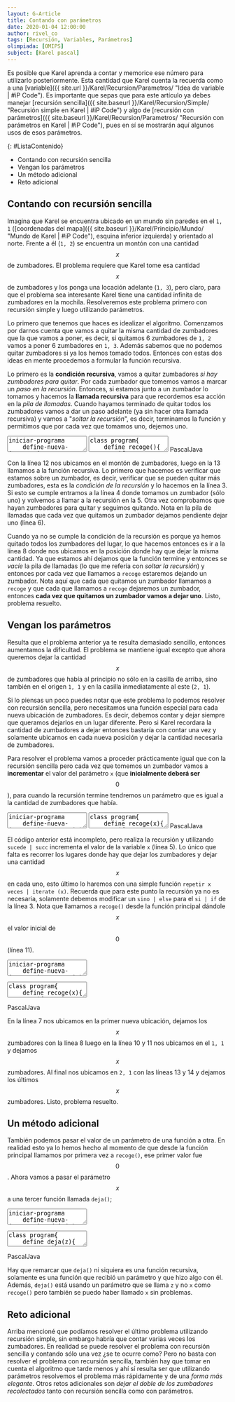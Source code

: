 ```yaml
---
layout: G-Article
title: Contando con parámetros
date: 2020-01-04 12:00:00
author: rivel_co
tags: [Recursión, Variables, Parámetros]
olimpiada: [OMIPS]
subject: [Karel pascal]
---
```


Es posible que Karel aprenda a contar y memorice ese número para utilizarlo posteriormente. Esta cantidad que Karel cuenta la recuerda como a una [variable]({{ site.url }}/Karel/Recursion/Parametros/ "Idea de variable &vert; #iP Code"). Es importante que sepas que para este artículo ya debes manejar [recursión sencilla]({{ site.baseurl }}/Karel/Recursion/Simple/ "Recursión simple en Karel &vert; #iP Code") y algo de [recursión con parámetros]({{ site.baseurl }}/Karel/Recursion/Parametros/ "Recursión con parámetros en Karel &vert; #iP Code"), pues en sí se mostrarán aquí algunos usos de esos parámetros.

{: #ListaContenido}
- Contando con recursión sencilla
- Vengan los parámetros
- Un método adicional
- Reto adicional

## Contando con recursión sencilla

Imagina que Karel se encuentra ubicado en un mundo sin paredes en el `1, 1` ([coordenadas del mapa]({{ site.baseurl }}/Karel/Principio/Mundo/ "Mundo de Karel &vert; #iP Code"), esquina inferior izquierda) y orientado al norte. Frente a él (`1, 2`) se encuentra un montón con una cantidad $$x$$ de zumbadores. El problema requiere que Karel tome esa cantidad $$x$$ de zumbadores y los ponga una locación adelante (`1, 3`), pero claro, para que el problema sea interesante Karel tiene una cantidad infinita de zumbadores en la mochila. Resolveremos este problema primero con recursión simple y luego utilizando parámetros.

Lo primero que tenemos que haces es idealizar el algoritmo. Comenzamos por darnos cuenta que vamos a quitar la misma cantidad de zumbadores que la que vamos a poner, es decir, si quitamos 6 zumbadores de `1, 2` vamos a poner 6 zumbadores en `1, 3`. Además sabemos que no podemos quitar zumbadores si ya los hemos tomado todos. Entonces con estas dos ideas en mente procedemos a formular la función recursiva.

Lo primero es la **condición recursiva**, vamos a quitar zumbadores *si hay zumbadores para quitar*. Por cada zumbador que tomemos vamos a marcar un *paso en la recursión*. Entonces, si estamos junto a un zumbador lo tomamos y hacemos la **llamada recursiva** para que recordemos esa acción en la *pila de llamadas*. Cuando hayamos terminado de quitar todos los zumbadores vamos a dar un paso adelante (ya sin hacer otra llamada recursiva) y vamos a "*soltar la recursión*", es decir, terminamos la función y permitimos que por cada vez que tomamos uno, dejemos uno.

<div class="karelBlock">
<textarea class="karelp">
iniciar-programa
    define-nueva-instruccion recoge como inicio
        si junto-a-zumbador entonces inicio
            coge-zumbador;
            recoge;
            deja-zumbador;
        fin sino inicio
            avanza;
        fin;
    fin;
    inicia-ejecucion
        avanza;
        recoge;
        apagate;
    termina-ejecucion
finalizar-programa</textarea>
<textarea class="karelj">
class program{
    define recoge(){
        if (nextToABeeper){
            pickbeeper();
            recoge();
            putbeeper();
        } else {
            move();
        }
    }
    program(){
        move();
        recoge();
        turnoff();
    }
}</textarea>
<span class="karelLabel KLPascal karelLabelSelected" labFor="karelp">Pascal</span><span class="karelLabel KLJava" labFor="karelj">Java</span>
</div>

Con la línea 12 nos ubicamos en el montón de zumbadores, luego en la 13 llamamos a la función recursiva. Lo primero que hacemos es verificar que estamos sobre un zumbador, es decir, verificar que se pueden quitar más zumbadores, esta es la *condición de la recursión* y lo hacemos en la línea 3. Si esto se cumple entramos a la línea 4 donde tomamos un zumbador (sólo uno) y volvemos a llamar a la recursión en la 5. Otra vez comprobamos que hayan zumbadores para quitar y seguimos quitando. Nota en la pila de llamadas que cada vez que quitamos un zumbador dejamos pendiente dejar uno (línea 6).

Cuando ya no se cumple la condición de la recursión es porque ya hemos quitado todos los zumbadores del lugar, lo que hacemos entonces es ir a la línea 8 donde nos ubicamos en la posición donde hay que dejar la misma cantidad. Ya que estamos ahí dejamos que la función termine y entonces se *vacíe* la pila de llamadas (lo que me refería con *soltar la recursión*) y entonces por cada vez que llamamos a `recoge` estaremos dejando un zumbador. Nota aquí que cada que quitamos un zumbador llamamos a `recoge` y que cada que llamamos a `recoge` dejaremos un zumbador, entonces **cada vez que quitamos un zumbador vamos a dejar uno**. Listo, problema resuelto.

## Vengan los parámetros

Resulta que el problema anterior ya te resulta demasiado sencillo, entonces aumentamos la dificultad. El problema se mantiene igual excepto que ahora queremos dejar la cantidad $$x$$ de zumbadores que había al principio no sólo en la casilla de arriba, sino también en el origen `1, 1` y en la casilla inmediatamente al este (`2, 1`).

Si lo piensas un poco puedes notar que este problema lo podemos resolver con recursión sencilla, pero necesitamos una función especial para cada nueva ubicación de zumbadores. Es decir, debemos contar y dejar siempre que queramos dejarlos en un lugar diferente. Pero si Karel recordara la cantidad de zumbadores a dejar entonces bastaría con contar una vez y solamente ubicarnos en cada nueva posición y dejar la cantidad necesaria de zumbadores.

Para resolver el problema vamos a proceder prácticamente igual que con la recursión sencilla pero cada vez que tomemos un zumbador vamos a **incrementar** el valor del parámetro `x` (que **inicialmente deberá ser** $$0$$), para cuando la recursión termine tendremos un parámetro que es igual a la cantidad de zumbadores que había.

<div class="karelBlock">
<textarea class="karelp">
iniciar-programa
    define-nueva-instruccion recoge(x) como inicio
        si junto-a-zumbador entonces inicio
            coge-zumbador;
            recoge(sucede(x));
        fin;
    fin;
    inicia-ejecucion
        avanza;
        recoge(0);
        apagate;
    termina-ejecucion
finalizar-programa</textarea>
<textarea class="karelj">
class program{
    define recoge(x){
        if (nextToABeeper){
            pickbeeper();
            recoge(succ(x));
        }
    }
    program(){
        move();
        recoge(0);
        turnoff();
    }
}</textarea>
<span class="karelLabel KLPascal karelLabelSelected" labFor="karelp">Pascal</span><span class="karelLabel KLJava" labFor="karelj">Java</span>
</div>

El código anterior está incompleto, pero realiza la recursión y utilizando `sucede | succ` incrementa el valor de la variable  `x` (línea 5). Lo único que falta es recorrer los lugares donde hay que dejar los zumbadores y dejar una cantidad $$x$$ en cada uno, esto último lo haremos con una simple función `repetir x veces | iterate (x)`. Recuerda que para este punto la recursión ya no es necesaria, solamente debemos modificar un `sino | else` para el `si | if` de la línea 3. Nota que llamamos a `recoge()` desde la función principal dándole $$x$$ el valor inicial de $$0$$ (línea 11).

<div class="karelBlock">
<textarea class="karelp">
iniciar-programa
    define-nueva-instruccion recoge(x) como inicio
        si junto-a-zumbador entonces inicio
            coge-zumbador;
            recoge(sucede(x));
        fin sino inicio
            avanza;
            repetir x veces deja-zumbador;

            mientras no-orientado-al-sur hacer gira-izquierda;
            mientras frente-libre hacer avanza;
            repetir x veces deja-zumbador;

            mientras no-orientado-al-este hacer gira-izquierda;
            avanza;
            repetir x veces deja-zumbador;
        fin;
    fin;
    inicia-ejecucion
        avanza;
        recoge(0);
        apagate;
    termina-ejecucion
finalizar-programa</textarea>
<textarea class="karelj">
class program{
    define recoge(x){
        if (nextToABeeper){
            pickbeeper();
            recoge(succ(x));
        } else {
            move();
            iterate (x) putbeeper();

            while (notFacingSouth) turnleft();
            while (frontIsClear) move();
            iterate (x) putbeeper();

            while (notFacingEast) turnleft();
            move();
            iterate (x) putbeeper();
        }
    }
    program(){
        move();
        recoge(0);
        turnoff();
    }
}</textarea>
<span class="karelLabel KLPascal karelLabelSelected" labFor="karelp">Pascal</span><span class="karelLabel KLJava" labFor="karelj">Java</span>
</div>

En la línea 7 nos ubicamos en la primer nueva ubicación, dejamos los $$x$$ zumbadores con la línea 8 luego en la línea 10 y 11 nos ubicamos en el `1, 1` y dejamos $$x$$ zumbadores. Al final nos ubicamos en `2, 1` con las líneas 13 y 14 y dejamos los últimos $$x$$ zumbadores. Listo, problema resuelto.

## Un método adicional

También podemos pasar el valor de un parámetro de una función a otra. En realidad esto ya lo hemos hecho al momento de que desde la función principal llamamos por primera vez a `recoge()`, ese primer valor fue $$0$$. Ahora vamos a pasar el parámetro $$x$$ a una tercer función llamada `deja()`;

<div class="karelBlock">
<textarea class="karelp">
iniciar-programa
    define-nueva-instruccion deja(z) como inicio
        avanza;
        repetir z veces deja-zumbador;

        mientras no-orientado-al-sur hacer gira-izquierda;
        mientras frente-libre hacer avanza;
        repetir z veces deja-zumbador;

        mientras no-orientado-al-este hacer gira-izquierda;
        avanza;
        repetir z veces deja-zumbador;
    fin;
    define-nueva-instruccion recoge(x) como inicio
        si junto-a-zumbador entonces inicio
            coge-zumbador;
            recoge(sucede(x));
        fin sino inicio
            deja(x);
        fin;
    fin;
    inicia-ejecucion
        avanza;
        recoge(0);
        apagate;
    termina-ejecucion
finalizar-programa</textarea>
<textarea class="karelj">
class program{
    define deja(z){
        move();
        iterate (z) putbeeper();

        while (notFacingSouth) turnleft();
        while (frontIsClear) move();
        iterate (z) putbeeper();

        while (notFacingEast) turnleft();
        move();
        iterate (z) putbeeper();
    }
    define recoge(x){
        if (nextToABeeper){
            pickbeeper();
            recoge(succ(x));
        } else {
            deja(x);
        }
    }
    program(){
        move();
        recoge(0);
        turnoff();
    }
}</textarea>
<span class="karelLabel KLPascal karelLabelSelected" labFor="karelp">Pascal</span><span class="karelLabel KLJava" labFor="karelj">Java</span>
</div>

Hay que remarcar que `deja()` ni siquiera es una función recursiva, solamente es una función que recibió un parámetro y que hizo algo con él. Además, `deja()` está usando un parámetro que se llama `z` y no `x` como `recoge()` pero también se puedo haber llamado `x` sin problemas.

## Reto adicional

Arriba mencioné que podíamos resolver el último problema utilizando recursión simple, sin embargo habría que contar varias veces los zumbadores. En realidad se puede resolver el problema con recursión sencilla y contando sólo una vez <span>¿se te ocurre como?</span> Pero no basta con resolver el problema con recursión sencilla, también hay que tomar en cuenta el algoritmo que tarde menos y ahí sí resulta ser que utilizando parámetros resolvemos el problema más rápidamente y de una *forma más elegante*. Otros retos adicionales son *dejar el doble de los zumbadores recolectados* tanto con recursión sencilla como con parámetros.